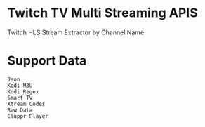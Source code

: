 # Twitch TV Multi Streaming APIS
Twitch HLS Stream Extractor by Channel Name

# Support Data
    Json
    Kodi M3U
    Kodi Regex
    Smart TV
    Xtream Codes
    Raw Data
    Clappr Player
